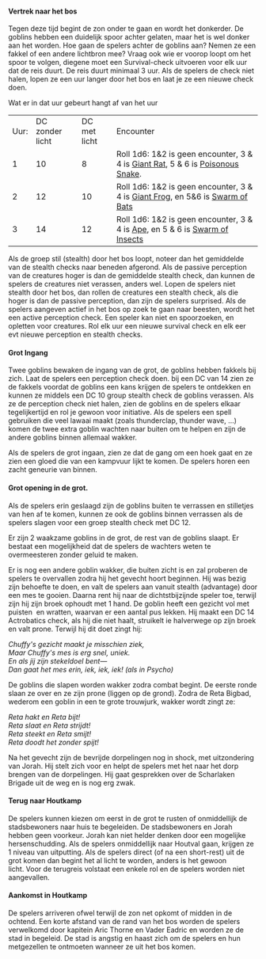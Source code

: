 #### Vertrek naar het bos

Tegen deze tijd begint de zon onder te gaan en wordt het donkerder. De goblins hebben een duidelijk spoor achter gelaten, maar het is wel donker aan het worden. Hoe gaan de spelers achter de goblins aan? Nemen ze een fakkel of een andere lichtbron mee? Vraag ook wie er voorop loopt om het spoor te volgen, diegene moet een Survival-check uitvoeren voor elk uur dat de reis duurt. De reis duurt minimaal 3 uur. Als de spelers de check niet halen, lopen ze een uur langer door het bos en laat je ze een nieuwe check doen. 

Wat er in dat uur gebeurt hangt af van het uur

  

|   |   |   |   |
|---|---|---|---|
|Uur:|DC zonder licht|DC met licht|Encounter|
|1|10|8|Roll 1d6: 1&2 is geen encounter, 3 & 4 is [Giant Rat](https://www.dndbeyond.com/monsters/16891-giant-rat), 5 & 6 is [Poisonous Snake](https://www.dndbeyond.com/monsters/16982-poisonous-snake).|
|2|12|10|Roll 1d6: 1&2 is geen encounter, 3 & 4 is [Giant Frog](https://www.dndbeyond.com/monsters/16884-giant-frog), en 5&6 is [Swarm of Bats](https://www.dndbeyond.com/monsters/17028-swarm-of-bats)|
|3|14|12|Roll 1d6: 1&2 is geen encounter, 3 & 4 is [Ape](https://www.dndbeyond.com/monsters/16788-ape), en 5 & 6 is [Swarm of Insects](https://www.dndbeyond.com/monsters/17029-swarm-of-insects)|

Als de groep stil (stealth) door het bos loopt, noteer dan het gemiddelde van de stealth checks naar beneden afgerond. Als de passive perception van de creatures hoger is dan de gemiddelde stealth check, dan kunnen de spelers de creatures niet verassen, anders wel. Lopen de spelers niet stealth door het bos, dan rollen de creatures een stealth check, als die hoger is dan de passive perception, dan zijn de spelers surprised. Als de spelers aangeven actief in het bos op zoek te gaan naar beesten, wordt het een active perception check. Een speler kan niet en spoorzoeken, en opletten voor creatures. Rol elk uur een nieuwe survival check en elk eer evt nieuwe perception en stealth checks.

#### Grot Ingang

Twee goblins bewaken de ingang van de grot, de goblins hebben fakkels bij zich. Laat de spelers een perception check doen. bij een DC van 14 zien ze de fakkels voordat de goblins een kans krijgen de spelers te ontdekken en kunnen ze middels een DC 10 group stealth check de goblins verassen. Als ze de perception check niet halen, zien de goblins en de spelers elkaar tegelijkertijd en rol je gewoon voor initiative. Als de spelers een spell gebruiken die veel lawaai maakt (zoals thunderclap, thunder wave, ...) komen de twee extra goblin wachten naar buiten om te helpen en zijn de andere goblins binnen allemaal wakker.

Als de spelers de grot ingaan, zien ze dat de gang om een hoek gaat en ze zien een gloed die van een kampvuur lijkt te komen. De spelers horen een zacht geneurie van binnen.

#### Grot opening in de grot.

Als de spelers erin geslaagd zijn de goblins buiten te verrassen en stilletjes van hen af te komen, kunnen ze ook de goblins binnen verrassen als de spelers slagen voor een groep stealth check met DC 12.

Er zijn 2 waakzame goblins in de grot, de rest van de goblins slaapt. Er bestaat een mogelijkheid dat de spelers de wachters weten te overmeesteren zonder geluid te maken.

Er is nog een andere goblin wakker, die buiten zicht is en zal proberen de spelers te overvallen zodra hij het gevecht hoort beginnen. Hij was bezig zijn behoefte te doen, en valt de spelers aan vanuit stealth (advantage) door een mes te gooien. Daarna rent hij naar de dichtstbijzijnde speler toe, terwijl zijn hij zijn broek ophoudt met 1 hand. De goblin heeft een gezicht vol met puisten  en wratten, waarvan er een aantal pus lekken. Hij maakt een DC 14 Actrobatics check, als hij die niet haalt, struikelt ie halverwege op zijn broek en valt prone. Terwijl hij dit doet zingt hij:

_Chuffy's gezicht maakt je misschien ziek,  
Maar Chuffy's mes is erg snel, uniek.  
En als jij zijn stekeldoel bent—  
Dan gaat het mes erin, iek, iek, iek! (als in Psycho)_  

De goblins die slapen worden wakker zodra combat begint. De eerste ronde slaan ze over en ze zijn prone (liggen op de grond). Zodra de Reta Bigbad, wederom een goblin in een te grote trouwjurk, wakker wordt zingt ze:

_Reta hakt en Reta bijt!  
Reta slaat en Reta strijdt!  
Reta steekt en Reta smijt!  
Reta doodt het zonder spijt!_

Na het gevecht zijn de bevrijde dorpelingen nog in shock, met uitzondering van Jorah. Hij stelt zich voor en helpt de spelers met het naar het dorp brengen van de dorpelingen. Hij gaat gesprekken over de Scharlaken Brigade uit de weg en is nog erg zwak.  
  

#### Terug naar Houtkamp

De spelers kunnen kiezen om eerst in de grot te rusten of onmiddellijk de stadsbewoners naar huis te begeleiden. De stadsbewoners en Jorah hebben geen voorkeur. Jorah kan niet helder denken door een mogelijke hersenschudding. Als de spelers onmiddellijk naar Houtval gaan, krijgen ze 1 niveau van uitputting. Als de spelers direct (of na een short-rest) uit de grot komen dan begint het al licht te worden, anders is het gewoon licht. Voor de terugreis volstaat een enkele rol en de spelers worden niet aangevallen. 

#### Aankomst in Houtkamp

De spelers arriveren ofwel terwijl de zon net opkomt of midden in de ochtend. Een korte afstand van de rand van het bos worden de spelers verwelkomd door kapitein Aric Thorne en Vader Eadric en worden ze de stad in begeleid. De stad is angstig en haast zich om de spelers en hun metgezellen te ontmoeten wanneer ze uit het bos komen.